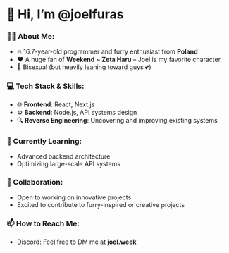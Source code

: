 # 🦊 Hi, I’m @joelfuras  

### 👨‍💻 About Me:
- 🔥 16.7-year-old programmer and furry enthusiast from **Poland**
- ❤️ A huge fan of **Weekend ~ Zeta Haru** – Joel is my favorite character.
- 🌈 Bisexual (but heavily leaning toward guys 💕)

### 💻 Tech Stack & Skills:
- 🌐 **Frontend**: React, Next.js
- ⚙️ **Backend**: Node.js, API systems design  
- 🔍 **Reverse Engineering**: Uncovering and improving existing systems  

### 🌱 Currently Learning:
- Advanced backend architecture  
- Optimizing large-scale API systems  

### 🤝 Collaboration:
- Open to working on innovative projects  
- Excited to contribute to furry-inspired or creative projects  

### 📫 How to Reach Me:
- Discord: Feel free to DM me at **joel.week**  
